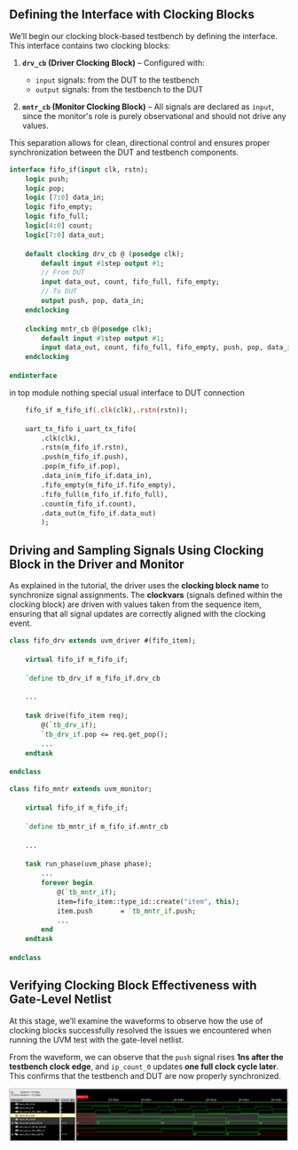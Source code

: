 ## Defining the Interface with Clocking Blocks

We’ll begin our clocking block-based testbench by defining the interface. This interface contains two clocking blocks:

1. **`drv_cb` (Driver Clocking Block)** – Configured with:
   - `input` signals: from the DUT to the testbench
   - `output` signals: from the testbench to the DUT

2. **`mntr_cb` (Monitor Clocking Block)** – All signals are declared as `input`, since the monitor's role is purely observational and should not drive any values.

This separation allows for clean, directional control and ensures proper synchronization between the DUT and testbench components.

```systemverilog
interface fifo_if(input clk, rstn);
    logic push;
    logic pop;
    logic [7:0] data_in;
    logic fifo_empty;
    logic fifo_full;
    logic[4:0] count;
    logic[7:0] data_out;

    default clocking drv_cb @ (posedge clk);
        default input #1step output #1;
        // From DUT
        input data_out, count, fifo_full, fifo_empty;
        // To DUT
        output push, pop, data_in;
    endclocking

    clocking mntr_cb @(posedge clk);
        default input #1step output #1;
        input data_out, count, fifo_full, fifo_empty, push, pop, data_in;
    endclocking

endinterface
```

in top module nothing special usual interface to DUT connection

```systemverilog
    fifo_if m_fifo_if(.clk(clk),.rstn(rstn));

    uart_tx_fifo i_uart_tx_fifo(
        .clk(clk),
        .rstn(m_fifo_if.rstn),
        .push(m_fifo_if.push),
        .pop(m_fifo_if.pop),
        .data_in(m_fifo_if.data_in),
        .fifo_empty(m_fifo_if.fifo_empty),
        .fifo_full(m_fifo_if.fifo_full),
        .count(m_fifo_if.count),
        .data_out(m_fifo_if.data_out)
        );
```

## Driving and Sampling Signals Using Clocking Block in the Driver and Monitor

As explained in the tutorial, the driver uses the **clocking block name** to synchronize signal assignments. The **clockvars** (signals defined within the clocking block) are driven with values taken from the sequence item, ensuring that all signal updates are correctly aligned with the clocking event.

```systemverilog
class fifo_drv extends uvm_driver #(fifo_item);

    virtual fifo_if m_fifo_if;

    `define tb_drv_if m_fifo_if.drv_cb

    ...

    task drive(fifo_item req);
        @(`tb_drv_if);
        `tb_drv_if.pop <= req.get_pop();
        ...
    endtask

endclass
```

```systemverilog
class fifo_mntr extends uvm_monitor;

    virtual fifo_if m_fifo_if;

    `define tb_mntr_if m_fifo_if.mntr_cb

    ...

    task run_phase(uvm_phase phase);
        ...
        forever begin
            @(`tb_mntr_if);
            item=fifo_item::type_id::create("item", this);
            item.push       = `tb_mntr_if.push;
            ...
        end
    endtask

endclass
```

## Verifying Clocking Block Effectiveness with Gate-Level Netlist

At this stage, we’ll examine the waveforms to observe how the use of clocking blocks successfully resolved the issues we encountered when running the UVM test with the gate-level netlist.

From the waveform, we can observe that the `push` signal rises **1ns after the testbench clock edge**, and `ip_count_0` updates **one full clock cycle later**. This confirms that the testbench and DUT are now properly synchronized.
 

![clocking block waveforms](/figures/clocking_tb_waveform.png)





























